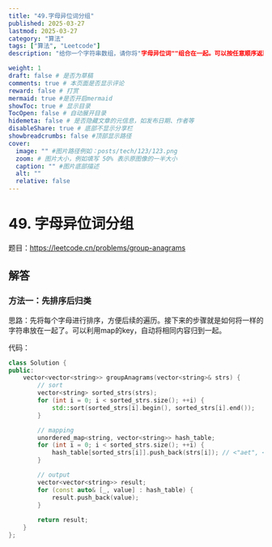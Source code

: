 ```yaml
---
title: "49.字母异位词分组"
published: 2025-03-27
lastmod: 2025-03-27
category: "算法"
tags: ["算法", "Leetcode"]
description: "给你一个字符串数组，请你将"字母异位词""组合在一起。可以按任意顺序返回结果列表。"

weight: 1
draft: false # 是否为草稿
comments: true # 本页面是否显示评论
reward: false # 打赏
mermaid: true #是否开启mermaid
showToc: true # 显示目录
TocOpen: false # 自动展开目录
hidemeta: false # 是否隐藏文章的元信息，如发布日期、作者等
disableShare: true # 底部不显示分享栏
showbreadcrumbs: false #顶部显示路径
cover:
  image: "" #图片路径例如：posts/tech/123/123.png
  zoom: # 图片大小，例如填写 50% 表示原图像的一半大小
  caption: "" #图片底部描述
  alt: ""
  relative: false
---
```


# 49. 字母异位词分组

题目：https://leetcode.cn/problems/group-anagrams



## 解答

### 方法一：先排序后归类

思路：先将每个字母进行排序，方便后续的遍历。接下来的步骤就是如何将一样的字符串放在一起了。可以利用map的key，自动将相同内容归到一起。

代码：

```cpp
class Solution {
public:
    vector<vector<string>> groupAnagrams(vector<string>& strs) {
        // sort
        vector<string> sorted_strs(strs);
        for (int i = 0; i < sorted_strs.size(); ++i) {
            std::sort(sorted_strs[i].begin(), sorted_strs[i].end());
        }

        // mapping
        unordered_map<string, vector<string>> hash_table;
        for (int i = 0; i < sorted_strs.size(); ++i) {
            hash_table[sorted_strs[i]].push_back(strs[i]); // <"aet", <"eat", "aet">>
        }

        // output
        vector<vector<string>> result;
        for (const auto& [_, value] : hash_table) {
            result.push_back(value);
        }
        
        return result;
    }
};
```


